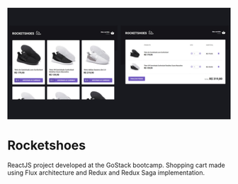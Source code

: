 ![Rocketshoes](docs/cover.jpeg?raw=true 'Rocketshoes')

# Rocketshoes

ReactJS project developed at the GoStack bootcamp. Shopping cart made using Flux architecture and Redux and Redux Saga implementation.
